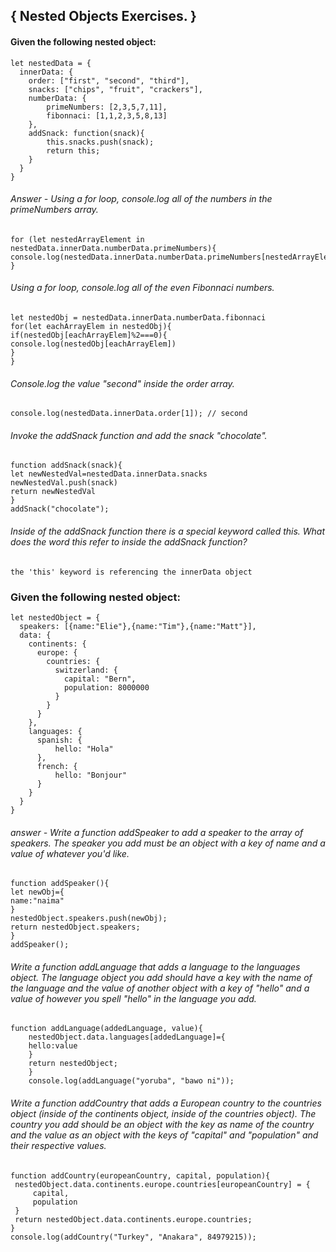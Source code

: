 ## { Nested Objects Exercises. }

#### Given the following nested object:

```
let nestedData = {
  innerData: {
    order: ["first", "second", "third"],
    snacks: ["chips", "fruit", "crackers"],
    numberData: {
        primeNumbers: [2,3,5,7,11],
        fibonnaci: [1,1,2,3,5,8,13]
    },
    addSnack: function(snack){
        this.snacks.push(snack);
        return this;
    }
  }
}

```


###### Answer - Using a for loop, console.log all of the numbers in the primeNumbers array.
```
for (let nestedArrayElement in nestedData.innerData.numberData.primeNumbers){
console.log(nestedData.innerData.numberData.primeNumbers[nestedArrayElement]);
}
```


###### Using a for loop, console.log all of the even Fibonnaci numbers.
```
let nestedObj = nestedData.innerData.numberData.fibonnaci
for(let eachArrayElem in nestedObj){
if(nestedObj[eachArrayElem]%2===0){
console.log(nestedObj[eachArrayElem])
}
}

```


###### Console.log the value "second" inside the order array.
```
console.log(nestedData.innerData.order[1]); // second

```


###### Invoke the addSnack function and add the snack "chocolate".
```
function addSnack(snack){
let newNestedVal=nestedData.innerData.snacks
newNestedVal.push(snack)
return newNestedVal
}
addSnack("chocolate");

```



###### Inside of the addSnack function there is a special keyword called this. What does the word this refer to inside the addSnack function?
```
the 'this' keyword is referencing the innerData object

```



### Given the following nested object:

```
let nestedObject = {
  speakers: [{name:"Elie"},{name:"Tim"},{name:"Matt"}],
  data: {
    continents: {
      europe: {
        countries: {
          switzerland: {
            capital: "Bern",
            population: 8000000
          }
        }
      }
    },
    languages: {
      spanish: {
          hello: "Hola"
      },
      french: {
          hello: "Bonjour"
      }
    }
  }
}

```

###### answer - Write a function addSpeaker to add a speaker to the array of speakers. The speaker you add must be an object with a key of name and a value of whatever you'd like.

```
function addSpeaker(){
let newObj={
name:"naima"
}
nestedObject.speakers.push(newObj);
return nestedObject.speakers;
}
addSpeaker();

```


###### Write a function addLanguage that adds a language to the languages object. The language object you add should have a key with the name of the language and the value of another object with a key of "hello" and a value of however you spell "hello" in the language you add.

```
function addLanguage(addedLanguage, value){
    nestedObject.data.languages[addedLanguage]={
    hello:value
    }
    return nestedObject;
    }
    console.log(addLanguage("yoruba", "bawo ni"));

```

###### Write a function addCountry that adds a European country to the countries object (inside of the continents object, inside of the countries object). The country you add should be an object with the key as name of the country and the value as an object with the keys of "capital" and "population" and their respective values.

```
function addCountry(europeanCountry, capital, population){
 nestedObject.data.continents.europe.countries[europeanCountry] = {
     capital,
     population
 }
 return nestedObject.data.continents.europe.countries;
}
console.log(addCountry("Turkey", "Anakara", 84979215));

```